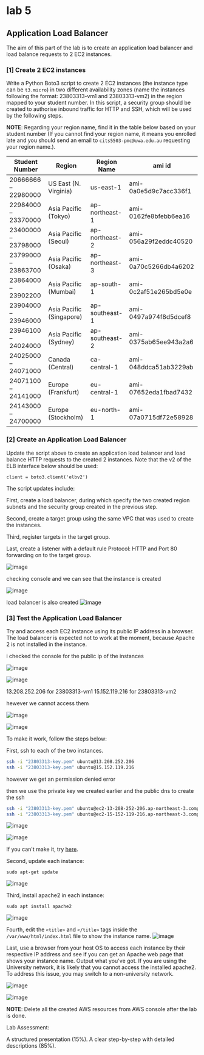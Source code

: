 # lab 5


## Application Load Balancer

The aim of this part of the lab is to create an application load balancer and load balance requests to 2 EC2 instances. 

### [1] Create 2 EC2 instances

Write a Python Boto3 script to create 2 EC2 instances (the instance type can be `t3.micro`) in two different availability zones (name the instances following the format: 23803313-vm1 and 23803313-vm2) in the region mapped to your student number. In this script, a security group should be created to authorise inbound traffic for HTTP and SSH, which will be used by the following steps. 

**NOTE**: Regarding your region name, find it in the table below based on your student number (If you cannot find your region name, it means you enrolled late and you should send an email to `cits5503-pmc@uwa.edu.au` requesting your region name.).

| Student Number | Region | Region Name | ami id |
| --- | --- | --- | --- |
| 20666666 – 22980000 | US East (N. Virginia) |	us-east-1 |	ami-0a0e5d9c7acc336f1 |
| 22984000 – 23370000 | Asia Pacific (Tokyo)	| ap-northeast-1	| ami-0162fe8bfebb6ea16 |
| 23400000 – 23798000 | Asia Pacific (Seoul)	| ap-northeast-2	| ami-056a29f2eddc40520 |
| 23799000 – 23863700 | Asia Pacific (Osaka)	| ap-northeast-3	| ami-0a70c5266db4a6202 |
| 23864000 – 23902200 | Asia Pacific (Mumbai)	| ap-south-1	| ami-0c2af51e265bd5e0e |
| 23904000 – 23946000 | Asia Pacific (Singapore)	| ap-southeast-1	| ami-0497a974f8d5dcef8 |
| 23946100 – 24024000 | Asia Pacific (Sydney)	| ap-southeast-2	| ami-0375ab65ee943a2a6 |
| 24025000 – 24071000 | Canada (Central)	| ca-central-1	| ami-048ddca51ab3229ab |
| 24071100 – 24141000 | Europe (Frankfurt)	| eu-central-1	| ami-07652eda1fbad7432 |
| 24143000 – 24700000 | Europe (Stockholm)	| eu-north-1	| ami-07a0715df72e58928 |

### [2] Create an Application Load Balancer

Update the script above to create an application load balancer and load balance HTTP requests to the created 2 instances. Note that the v2 of the ELB interface below should be used:

```
client = boto3.client('elbv2')
```

The script updates include:

First, create a load balancer, during which specify the two created region subnets and the
security group created in the previous step.

Second, create a target group using the same VPC that was used to create
the instances.

Third, register targets in the target group.

Last, create a listener with a default rule Protocol: HTTP and Port 80
forwarding on to the target group.

![image](https://github.com/user-attachments/assets/d8ed2b3e-1ff5-449d-95f8-158aa6da665e)

checking console and we can see that the instance is created

![image](https://github.com/user-attachments/assets/9620cf6e-99da-403e-8765-a03b4758a389)

load balancer is also created
![image](https://github.com/user-attachments/assets/874d2d5a-df39-4309-b0c2-f8cd71cf8749)

### [3] Test the Application Load Balancer

Try and access each EC2 instance using its public IP address in a browser. The load balancer is expected not to work at the moment, because Apache 2 is not installed in the instance. 

i checked the console for the public ip of the instances 

![image](https://github.com/user-attachments/assets/c3ee221e-4018-446f-97d6-c7d2fd87ad49)

![image](https://github.com/user-attachments/assets/35fd70e9-9826-44cc-9ad0-46675f9e3d53)

13.208.252.206 for 23803313-vm1
15.152.119.216 for 23803313-vm2

hewever we cannot access them

![image](https://github.com/user-attachments/assets/64253bb9-6f19-4c10-a0a6-248cd38a1e89)

![image](https://github.com/user-attachments/assets/ff0ef7e6-9328-4f50-8896-50014283bff0)

To make it work, follow the steps below:

First, ssh to each of the two instances. 
```bash
ssh -i "23803313-key.pem" ubuntu@13.208.252.206
ssh -i "23803313-key.pem" ubuntu@15.152.119.216
```
however we get an permission denied error

then we use the private key we created earlier and the public dns to create the ssh
```bash
ssh -i "23803313-key.pem" ubuntu@ec2-13-208-252-206.ap-northeast-3.compute.amazonaws.com
ssh -i "23803313-key.pem" ubuntu@ec2-15-152-119-216.ap-northeast-3.compute.amazonaws.com
```

![image](https://github.com/user-attachments/assets/13b24fb3-b026-4bc9-b2f0-7fe65b889031)

![image](https://github.com/user-attachments/assets/ad76fc5e-2314-4577-bfc6-0861bd08023c)


If you can't make it, try [here](https://bobbyhadz.com/blog/aws-ssh-permission-denied-publickey).

Second, update each instance:

```
sudo apt-get update
```

![image](https://github.com/user-attachments/assets/87380f27-3d28-450a-80d8-c3c29e2e4800)

Third, install apache2 in each instance:

```
sudo apt install apache2
```
![image](https://github.com/user-attachments/assets/3ee76eac-0ce1-45a3-bf63-21e12300c6ba)

Fourth, edit the `<title>` and `</title>` tags inside the `/var/www/html/index.html` file to show the instance name.
![image](https://github.com/user-attachments/assets/25fc2b4d-5707-4b14-99e6-7a199e6c3447)

Last, use a browser from your host OS to access each instance by their respective IP address and see if you can get an Apache web page that shows your instance name. Output what you've got. If you are using the University network, it is likely that you cannot access the installed apache2. To address this issue, you may switch to a non-university network.

![image](https://github.com/user-attachments/assets/30c7b93c-0a5b-4f40-9045-4c401d68ce19)

![image](https://github.com/user-attachments/assets/5c16f4df-c605-4fad-904d-22a36922a758)


**NOTE**: Delete all the created AWS resources from AWS console after the lab is done.

Lab Assessment:

A structured presentation (15%). A clear step-by-step with detailed descriptions (85%). 
